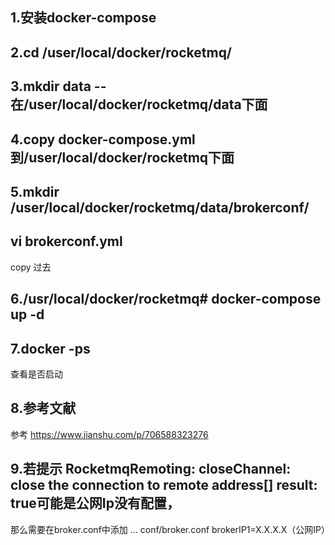 ## 1.安装docker-compose
## 2.cd /user/local/docker/rocketmq/
## 3.mkdir data -- 在/user/local/docker/rocketmq/data下面
## 4.copy docker-compose.yml到/user/local/docker/rocketmq下面
## 5.mkdir  /user/local/docker/rocketmq/data/brokerconf/
## vi brokerconf.yml
copy 过去
## 6./usr/local/docker/rocketmq# docker-compose up -d
## 7.docker -ps
查看是否启动


## 8.参考文献
 参考
https://www.jianshu.com/p/706588323276


## 9.若提示 RocketmqRemoting: closeChannel: close the connection to remote address[] result: true可能是公网Ip没有配置，
那么需要在broker.conf中添加
... 
 conf/broker.conf
 brokerIP1=X.X.X.X（公网IP）
